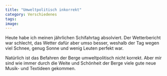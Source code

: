 ```yaml
---
title: "Umweltpolitisch inkorrekt"
category: Verschiedenes
tags: 
image: 
---
```


Heute habe ich meinen jährlichen Schifahrtag absolviert. Der Wetterbericht war schlecht, das Wetter dafür aber umso besser, weshalb der Tag wegen viel Schnee, genug Sonne und wenig Leuten perfekt war.  

Natürlich ist das Befahren der Berge umweltpolitisch nicht korrekt. Aber mir sind wie immer durch die Weite und Schönheit der Berge viele gute neue Musik- und Textideen gekommen.

